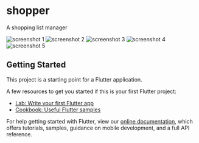 # shopper

A shopping list manager

![screenshot 1](https://firebasestorage.googleapis.com/v0/b/myhoster-1ffa8.appspot.com/o/Screenshot%20(21).png?alt=media&token=70dbbbf2-fd06-4ca4-ba9a-1212370c985f "Screenshot 1")
![screenshot 2](https://firebasestorage.googleapis.com/v0/b/myhoster-1ffa8.appspot.com/o/Screenshot%20(22).png?alt=media&token=62a037cc-2fee-415d-9b30-4d53519c693d "Screenshot 2")
![screenshot 3](https://firebasestorage.googleapis.com/v0/b/myhoster-1ffa8.appspot.com/o/Screenshot%20(23).png?alt=media&token=f421ab1f-f19c-4b29-95c2-11a61f61961f "Screenshot 3")
![screenshot 4](https://firebasestorage.googleapis.com/v0/b/myhoster-1ffa8.appspot.com/o/Screenshot%20(24).png?alt=media&token=3c68582e-2910-4b9b-b2d6-1d43e4fbbba7 "Screenshot 4")
![screenshot 5](https://firebasestorage.googleapis.com/v0/b/myhoster-1ffa8.appspot.com/o/Screenshot%20(25).png?alt=media&token=a2f6795d-0588-42fb-b181-a128671d9099 "Screenshot 5")

## Getting Started

This project is a starting point for a Flutter application.

A few resources to get you started if this is your first Flutter project:

- [Lab: Write your first Flutter app](https://flutter.dev/docs/get-started/codelab)
- [Cookbook: Useful Flutter samples](https://flutter.dev/docs/cookbook)

For help getting started with Flutter, view our
[online documentation](https://flutter.dev/docs), which offers tutorials,
samples, guidance on mobile development, and a full API reference.

